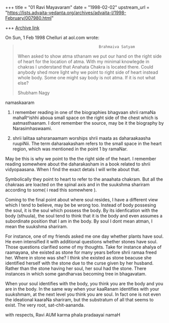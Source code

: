 +++
title = "01 Ravi Mayavaram"
date = "1998-02-02"
upstream_url = "https://lists.advaita-vedanta.org/archives/advaita-l/1998-February/007980.html"

+++
[Archive link](https://lists.advaita-vedanta.org/archives/advaita-l/1998-February/007980.html)

On Sun, 1 Feb 1998 Chelluri at aol.com wrote:

>                                         Brahmaiva Satyam
>
> When asked to show atma sthanam we put our hand on the right side of heart for
> the location of atma.
> With my minimal knowlegde in chakras I understand that Anahata Chakra is
> located there.
> Could anybody shed more light why we point to right side of heart instead
> whole body.    Some one might say body is not atma.  If it is not what else?
>
> Shubham                                                           Nagy
>


namaskaaram

1) I remember reading in one of the biographies bhagvaan shrii ramaNa
mahaR^ishhi aboua small space on the right side of the chest which is
aatmasthaanam. I dont remember the source, may be it the biography by
Narasimhaswaami.

2) shrii lalitaa sahsranaamam worships shrii maata as daharaakaasha
ruupiNii. The term daharaakasham refers to the small space in the
heart region, which was mentioned in the point 1 by
ramaNar.

May be this is why we point to the the right side of the heart. I
remember reading somewhere about the daharakasham in a book related to
shrii vidyopaasana. When I find the exact detals I will write about
that.

Symbolically they point to heart to refer to the anaahata chakram. But
all the chakraas are loacted on the spinal axis and in the suukshma
shariram according to some( i read this somewhere ).

Coming to the final point about where soul resides, I have a different
view which I tend to believe, may be be wrong too. Instead of body
possesing the soul, it is the soul which possess the body. By its
idenfication with the body (sthuula), the soul tend to think that it
is the body and even assumes a subordinate position that I am in the
body. By soul I dont mean atman, I mean the suukshma shariram.

For instance, one of my friends asked me one day whether plants have
soul. He even intensified it with additional questions whether stones
have soul. Those questions clarified some of my thoughts. Take for
instance ahalya of raamayana, she existed as stone for many years
before shrii ramaa freed her. Where in stone  was she?
I think she existed as stone beacuse she identified herself with the
stone due to the curse given by her husband. Rather than the stone
having her soul, her soul had the stone. There instances in which some
gandharvas becoming tree in  bhagavatam.

When your soul identifies with the body, you think you are the body
and you are in the body. In the same way when your kaaRanam identifies
with your suukshmam, at the next level you think you are soul. In fact
one is not even the ideational kaaraNa shariram, but the substratum of
all that seems to exist. The very root, sat-chit-aananda.


with respects,
Ravi
AUM karma phala pradaayai namaH

